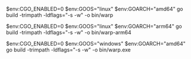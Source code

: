 $env:CGO_ENABLED=0
$env:GOOS="linux"
$env:GOARCH="amd64"
go build -trimpath -ldflags="-s -w" -o bin/warp

$env:CGO_ENABLED=0
$env:GOOS="linux"
$env:GOARCH="arm64"
go build -trimpath -ldflags="-s -w" -o bin/warp-arm64

$env:CGO_ENABLED=0
$env:GOOS="windows"
$env:GOARCH="amd64"
go build -trimpath -ldflags="-s -w" -o bin/warp.exe
